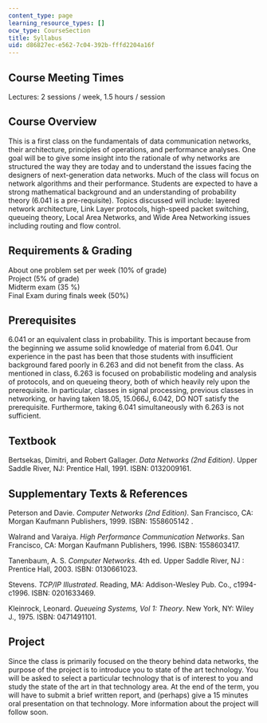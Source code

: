 ```yaml
---
content_type: page
learning_resource_types: []
ocw_type: CourseSection
title: Syllabus
uid: d86827ec-e562-7c04-392b-fffd2204a16f
---
```


Course Meeting Times
--------------------

Lectures: 2 sessions / week, 1.5 hours / session

Course Overview
---------------

This is a first class on the fundamentals of data communication networks, their architecture, principles of operations, and performance analyses. One goal will be to give some insight into the rationale of why networks are structured the way they are today and to understand the issues facing the designers of next-generation data networks. Much of the class will focus on network algorithms and their performance. Students are expected to have a strong mathematical background and an understanding of probability theory (6.041 is a pre-requisite). Topics discussed will include: layered network architecture, Link Layer protocols, high-speed packet switching, queueing theory, Local Area Networks, and Wide Area Networking issues including routing and flow control.

Requirements & Grading
----------------------

About one problem set per week (10% of grade)  
Project (5% of grade)  
Midterm exam (35 %)  
Final Exam during finals week (50%)

Prerequisites
-------------

6.041 or an equivalent class in probability. This is important because from the beginning we assume solid knowledge of material from 6.041. Our experience in the past has been that those students with insufficient background fared poorly in 6.263 and did not benefit from the class. As mentioned in class, 6.263 is focused on probabilistic modeling and analysis of protocols, and on queueing theory, both of which heavily rely upon the prerequisite. In particular, classes in signal processing, previous classes in networking, or having taken 18.05, 15.066J, 6.042, DO NOT satisfy the prerequisite. Furthermore, taking 6.041 simultaneously with 6.263 is not sufficient.

Textbook
--------

Bertsekas, Dimitri, and Robert Gallager. _Data Networks (2nd Edition)_. Upper Saddle River, NJ: Prentice Hall, 1991. ISBN: 0132009161.

Supplementary Texts & References
--------------------------------

Peterson and Davie. _Computer Networks (2nd Edition)_. San Francisco, CA: Morgan Kaufmann Publishers, 1999. ISBN: 1558605142 .

Walrand and Varaiya. _High Performance Communication Networks_. San Francisco, CA: Morgan Kaufmann Publishers, 1996. ISBN: 1558603417.

Tanenbaum, A. S. _Computer Networks_. 4th ed. Upper Saddle River, NJ : Prentice Hall, 2003. ISBN: 0130661023.

Stevens. _TCP/IP Illustrated_. Reading, MA: Addison-Wesley Pub. Co., c1994-c1996. ISBN: 0201633469.

Kleinrock, Leonard. _Queueing Systems, Vol 1: Theory_. New York, NY: Wiley J., 1975. ISBN: 0471491101.

Project
-------

Since the class is primarily focused on the theory behind data networks, the purpose of the project is to introduce you to state of the art technology. You will be asked to select a particular technology that is of interest to you and study the state of the art in that technology area. At the end of the term, you will have to submit a brief written report, and (perhaps) give a 15 minutes oral presentation on that technology. More information about the project will follow soon.